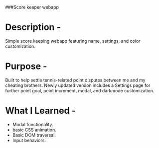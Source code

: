 ###Score keeper webapp

# Description -
Simple score keeping webapp featuring name, settings, and color customization.

# Purpose -
Built to help settle tennis-related point disputes between me and my cheating brothers. Newly updated version includes a Settings page for further point goal, point increment, modal, and darkmode customization.

# What I Learned -
- Modal functionality.
- basic CSS animation.
- Basic DOM traversal.
- Input behaviors.
